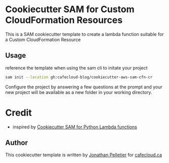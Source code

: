 # Cookiecutter SAM for Custom CloudFormation Resources
This is a SAM cookiecutter template to create a lambda function
suitable for a Custom CloudFormation Resource 

## Usage
reference the template when using the sam cli to initate your project

```bash
sam init --location gh:cafecloud-blog/cookiecutter-aws-sam-cfn-cr
```

Configure the project by answering a few questions at the prompt and your
new project will be available as a new folder in your working directory.

# Credit
* inspired by [Cookiecutter SAM for Python Lambda functions](https://github.com/aws-samples/cookiecutter-aws-sam-python)

## Author
This cookiecutter template is written by [Jonathan Pelletier](mailto:info@cafecloud.ca) for [cafecloud.ca](https://cafecloud.ca)